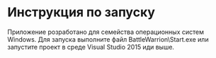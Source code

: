 # Инструкция по запуску 
Приложение розработано для семейства операционных систем Windows.
Для запуска выполните файл BattleWarrion\Start.exe или запустите проект в среде Visual Studio 2015 иди выше.